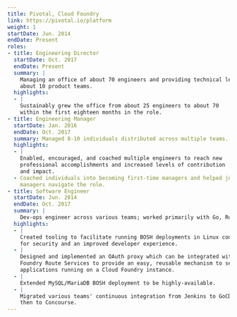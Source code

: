 ```yaml
---
title: Pivotal, Cloud Foundry
link: https://pivotal.io/platform
weight: 1
startDate: Jun. 2014
endDate: Present
roles:
- title: Engineering Director
  startDate: Oct. 2017
  endDate: Present
  summary: |
    Managing an office of about 70 engineers and providing technical leadership to
    about 10 product teams.
  highlights:
  - |
    Sustainably grew the office from about 25 engineers to about 70
    within the first eighteen months in the role.
- title: Engineering Manager
  startDate: Jan. 2016
  endDate: Oct. 2017
  summary: Managed 8-10 individuals distributed across multiple teams.
  highlights:
  - |
    Enabled, encouraged, and coached multiple engineers to reach new
    professional accomplishments and increased levels of contribution
    and impact.
  - Coached individuals into becoming first-time managers and helped junior
    managers navigate the role.
- title: Software Engineer
  startDate: Jun. 2014
  endDate: Oct. 2017
  summary: |
    Dev-ops engineer across various teams; worked primarily with Go, Ruby and Bash.
  highlights:
  - |
    Created tooling to facilitate running BOSH deployments in Linux containers
    for security and an improved developer experience.
  - |
    Designed and implemented an OAuth proxy which can be integrated with Cloud
    Foundry Route Services to provide an easy, reusable mechanism to secure
    applications running on a Cloud Foundry instance.
  - |
    Extended MySQL/MariaDB BOSH deployment to be highly-available.
  - |
    Migrated various teams' continuous integration from Jenkins to GoCD and
    then to Concourse.
---
```


